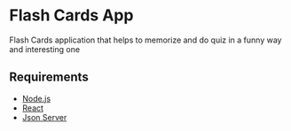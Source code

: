 # Flash Cards App

Flash Cards application that helps to memorize and do quiz in a funny way and interesting one

## Requirements
-   [Node.js](https://nodejs.org/en/)
-   [React](https://reactjs.org/)
-   [Json Server](https://www.json-server.com/)

